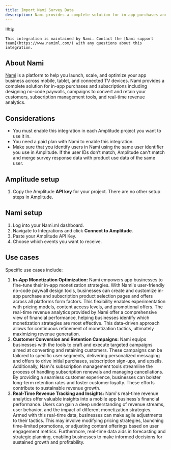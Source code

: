 ```yaml
---
title: Import Nami Survey Data
description: Nami provides a complete solution for in-app purchases and subscriptions including designing no-code paywalls, campaigns to convert and retain your customers, subscription management tools, and real-time revenue analytics. 
---
```


!!!tip

    This integration is maintained by Nami. Contact the [Nami support team](https://www.namiml.com/) with any questions about this integration. 

## About Nami

[Nami](https://www.namiml.com/) is a platform to help you launch, scale, and optimize your app business across mobile, tablet, and connected TV devices. Nami provides a complete solution for in-app purchases and subscriptions including designing no-code paywalls, campaigns to convert and retain your customers, subscription management tools, and real-time revenue analytics. 

## Considerations

- You must enable this integration in each Amplitude project you want to use it in.
- You need a paid plan with Nami to enable this integration.
- Make sure that you identify users in Nami using the same user identifier you use in Amplitude. If the user IDs don’t match, Amplitude can't match and merge survey response data with product use data of the same user.

## Amplitude setup

1. Copy the Amplitude **API key** for your project. There are no other setup steps in Amplitude. 

## Nami setup

1. Log into your Nami.ml dashboard.
2. Navigate to Integrations and click **Connect to Amplitude**.
3. Paste your Amplitude API Key.
4. Choose which events you want to receive.

## Use cases

Specific use cases include:

1. **In-App Monetization Optimization:** Nami empowers app businesses to fine-tune their in-app monetization strategies. With Nami's user-friendly no-code paywall design tools, businesses can create and customize in-app purchase and subscription product selection pages and offers across all platforms form factors. This flexibility enables experimentation with pricing models, content access levels, and promotional offers. The real-time revenue analytics provided by Nami offer a comprehensive view of financial performance, helping businesses identify which monetization strategies are most effective. This data-driven approach allows for continuous refinement of monetization tactics, ultimately maximizing revenue generation.
2. **Customer Conversion and Retention Campaigns:** Nami equips businesses with the tools to craft and execute targeted campaigns aimed at converting and retaining customers. These campaigns can be tailored to specific user segments, delivering personalized messaging and offers to drive initial purchases, subscription sign-ups, and upsells. Additionally, Nami's subscription management tools streamline the process of handling subscription renewals and managing cancellations. By providing a seamless customer experience, businesses can bolster long-term retention rates and foster customer loyalty. These efforts contribute to sustainable revenue growth.
3. **Real-Time Revenue Tracking and Insights:** Nami's real-time revenue analytics offer valuable insights into a mobile app business's financial performance. Users can gain a deep understanding of revenue streams, user behavior, and the impact of different monetization strategies. Armed with this real-time data, businesses can make agile adjustments to their tactics. This may involve modifying pricing strategies, launching time-limited promotions, or adjusting content offerings based on user engagement metrics. Furthermore, real-time data aids in forecasting and strategic planning, enabling businesses to make informed decisions for sustained growth and profitability.
